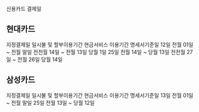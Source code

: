 신용카드 결제일


## 현대카드

지정결제일	일시불 및 할부이용기간	현금서비스 이용기간	명세서기준일
12일	전월 01일 ~ 전월 말일	전전월 14일 ~ 전월 13일	당월 1일
25일	전월 14일 ~ 당월 13일	전전월 27일 ~ 전월 26일	당월 14일


## 삼성카드


지정결제일	일시불 및 할부이용기간	현금서비스 이용기간	명세서기준일
13일	전월 01일 ~ 전월 말일
25일	전월 13일 ~ 당월 12일
